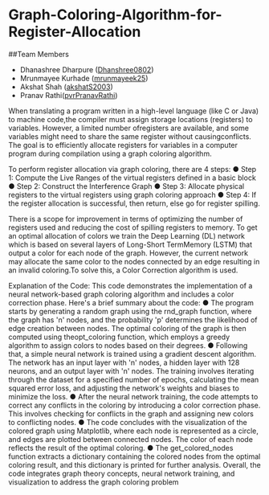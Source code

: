 # Graph-Coloring-Algorithm-for-Register-Allocation 

##Team Members
- Dhanashree Dharpure ([Dhanshree0802](https://github.com/Dhanshree0802))
- Mrunmayee Kurhade ([mrunmayeek25](https://github.com/mrunmayeek25))
- Akshat Shah ([akshatS2003](https://github.com/akshatS2003))
- Pranav Rathi([pvrPranavRathi](https://github.com/pvrPranavRathi))

When translating a program written in a high-level language (like C or Java) to machine code,the compiler must assign storage locations (registers) to variables. However, a limited number ofregisters are available, and some variables might need to share the same register without causingconflicts. The goal is to efficiently allocate registers for variables in a computer program during compilation using a graph coloring algorithm.

To perform register allocation via graph coloring, there are 4 steps:
● Step 1: Compute the Live Ranges of the virtual registers defined in a basic block
● Step 2: Construct the Interference Graph
● Step 3: Allocate physical registers to the virtual registers using graph coloring approach
● Step 4: If the register allocation is successful, then return, else go for register spilling.

There is a scope for improvement in terms of optimizing the number of registers used and reducing the cost of spilling registers to memory. To get an optimal allocation of colors we train the Deep Learning (DL) network which is based on several layers of Long-Short TermMemory (LSTM) that output a color for each node of the graph. However, the current network may allocate the same color to the nodes connected by an edge resulting in an invalid coloring.To solve this, a Color Correction algorithm is used.


Explanation of the Code:
This code demonstrates the implementation of a neural network-based graph coloring algorithm and includes a color correction phase. Here's a brief summary about the code:
● The program starts by generating a random graph using the rnd_graph function, where the graph has 'n' nodes, and the probability 'p' determines the likelihood of edge creation between nodes. The optimal coloring of the graph is then computed using theopt_coloring function, which employs a greedy algorithm to assign colors to nodes based on their degrees.
● Following that, a simple neural network is trained using a gradient descent algorithm. The network has an input layer with 'n' nodes, a hidden layer with 128 neurons, and an output layer with 'n' nodes. The training involves iterating through the dataset for a specified number of epochs, calculating the mean squared error loss, and adjusting the network's weights and biases to minimize the loss.
● After the neural network training, the code attempts to correct any conflicts in the coloring by introducing a color correction phase. This involves checking for conflicts in the graph and assigning new colors to conflicting nodes.
● The code concludes with the visualization of the colored graph using Matplotlib, where each node is represented as a circle, and edges are plotted between connected nodes. The color of each node reflects the result of the optimal coloring.
● The get_colored_nodes function extracts a dictionary containing the colored nodes from the optimal coloring result, and this dictionary is printed for further analysis. Overall, the code integrates graph theory concepts, neural network training, and visualization to address the graph coloring problem
